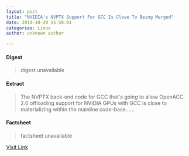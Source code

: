 ```yaml
---
layout: post
title: "NVIDIA's NVPTX Support For GCC Is Close To Being Merged"
date: 2014-10-20 15:50:01
categories: Linux
author: unknown author

---
```



#### Digest
>digest unavailable

#### Extract
>The NVPTX back-end code for GCC that's going to allow OpenACC 2.0 offloading support for NVIDIA GPUs with GCC is close to materializing within the mainline code-base......

#### Factsheet
>factsheet unavailable

[Visit Link](http://www.phoronix.com/vr.php?view=MTgxODU)


